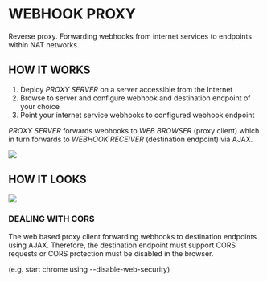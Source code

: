 # WEBHOOK PROXY
Reverse proxy. Forwarding webhooks from internet services to endpoints within NAT networks.

## HOW IT WORKS
1. Deploy *PROXY SERVER* on a server accessible from the Internet
2. Browse to server and configure webhook and destination endpoint of your choice
3. Point your internet service webhooks to configured webhook endpoint

*PROXY SERVER* forwards webhooks to *WEB BROWSER* (proxy client) which in turn forwards to *WEBHOOK RECEIVER* (destination endpoint) via AJAX.

![](https://github.com/t0bb3/webhook-proxy/blob/master/overview.PNG)


## HOW IT LOOKS
![](https://github.com/t0bb3/webhook-proxy/blob/master/screenshot.PNG)


### DEALING WITH CORS
The web based proxy client forwarding webhooks to destination endpoints using AJAX. Therefore, the destination endpoint must support CORS requests or CORS protection must be disabled in the browser.

(e.g. start chrome using --disable-web-security)
